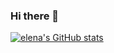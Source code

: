 ### Hi there 👋

[![elena's GitHub stats](https://github-readme-stats.vercel.app/api?username=elenaisnanocat&theme=tokyonight)](https://github.com/anuraghazra/github-readme-stats)


<!--
**elenaisnanocat/elenaisnanocat** is a ✨ _special_ ✨ repository because its `README.md` (this file) appears on your GitHub profile.

Here are some ideas to get you started:

- 🔭 I’m currently working on ...
- 🌱 I’m currently learning ...
- 👯 I’m looking to collaborate on ...
- 🤔 I’m looking for help with ...
- 💬 Ask me about ...
- 📫 How to reach me: ...
- 😄 Pronouns: ...
- ⚡ Fun fact: ...
-->
